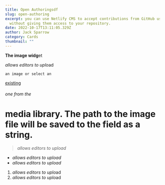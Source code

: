 ```yaml
---
title: Open Authoringsdf
slug: open-authoring
excerpt: you can use Netlify CMS to accept contributions from GitHub users
  without giving them access to your repository.
date: 2022-10-17T13:11:05.329Z
author: Jack Sparrow
category: Cards
thumbnail: ""
---
```

**The image widg**et 

*allows editors to uplo*ad 

`an image or select an`

[ existing](www.google.com) 

###### one from the 

# media library. The path to the image file will be saved to the field as a string.

> *allows editors to upload* 

* *allows editors to upload* 
* *allows editors to upload* 

1. *allows editors to uplo*ad 
2. *allows editors to uplo*ad